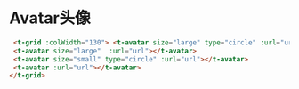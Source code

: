 # Avatar头像
<script setup lang="ts">
import { ref } from 'vue'
const color ='pink'
const url = 'https://gimg2.baidu.com/image_search/src=http%3A%2F%2Fci.xiaohongshu.com%2Ffde1110e-3c00-d813-c525-cd504ab6231c%3FimageView2%2F2%2Fw%2F1080%2Fformat%2Fjpg&refer=http%3A%2F%2Fci.xiaohongshu.com&app=2002&size=f9999,10000&q=a80&n=0&g=0n&fmt=auto?sec=1679570498&t=32c90e4d078b548161a520bb7908379f'
</script>


  <div>
 <t-grid :colWidth="130"> <t-avatar size="large" type="circle" :url="url"></t-avatar>
 <t-avatar size="large"  :url="url"></t-avatar>
 <t-avatar size="small" type="circle" :url="url"></t-avatar>
 <t-avatar :url="url"></t-avatar>
</t-grid>

  </div>

<style scoped>
.read-the-docs {
  color: #888;
}
</style>



``` html
 <t-grid :colWidth="130"> <t-avatar size="large" type="circle" :url="url"></t-avatar>
 <t-avatar size="large"  :url="url"></t-avatar>
 <t-avatar size="small" type="circle" :url="url"></t-avatar>
 <t-avatar :url="url"></t-avatar>
</t-grid>
```